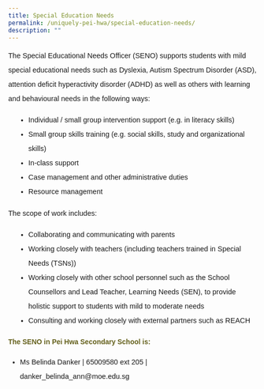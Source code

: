 ```yaml
---
title: Special Education Needs
permalink: /uniquely-pei-hwa/special-education-needs/
description: ""
---
```

<p style="font-size:14.5px; line-height:2;font-family:sans-serif;">The Special Educational Needs Officer (SENO) supports students with mild special educational needs such as Dyslexia, Autism Spectrum Disorder (ASD), attention deficit hyperactivity disorder (ADHD) as well as others with learning and behavioural needs in the following ways:</p>

<ul style="margin-top:5px;">
<li style="font-size:14.5px; line-height:2;margin-left:17px;font-family:sans-serif;">Individual / small group intervention support (e.g. in literacy skills)</li>
<li style="font-size:14.5px; line-height:2;margin-left:17px;font-family:sans-serif;">Small group skills training (e.g. social skills, study and organizational skills)</li>
<li style="font-size:14.5px; line-height:2;margin-left:17px;font-family:sans-serif;">In-class support</li>
<li style="font-size:14.5px; line-height:2;margin-left:17px;font-family:sans-serif;">Case management and other administrative duties</li>
<li style="font-size:14.5px; line-height:2;margin-left:17px;font-family:sans-serif;">Resource management</li>
</ul>

<p style="font-size:14.5px; line-height:2;font-family:sans-serif;">The scope of work includes:</p>

<ul style="margin-top:5px;">
<li style="font-size:14.5px; line-height:2;margin-left:17px;font-family:sans-serif;">Collaborating and communicating with parents</li>
<li style="font-size:14.5px; line-height:2;margin-left:17px;font-family:sans-serif;">Working closely with teachers (including teachers trained in Special Needs (TSNs))</li>
<li style="font-size:14.5px; line-height:2;margin-left:17px;font-family:sans-serif;">Working closely with other school personnel such as the School Counsellors and Lead Teacher, Learning Needs (SEN), to provide holistic support to students with mild to moderate needs</li>
<li style="font-size:14.5px; line-height:2;margin-left:17px;font-family:sans-serif;">Consulting and working closely with external partners such as REACH</li>
</ul>

<h4 style="color:#635f1a;font-weight:bold;font-family:sans-serif;">The SENO in Pei Hwa Secondary School is: </h4>
<ul style="margin-top:5px;">
<li style="font-size:14.5px; line-height:2;font-family:sans-serif;">Ms Belinda Danker | 65009580 ext 205 | danker_belinda_ann@moe.edu.sg</li>
</ul>
